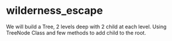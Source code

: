 # wilderness_escape
We will build a Tree, 2 levels deep with 2 child at each level. Using TreeNode Class and few methods to add child to the root.
